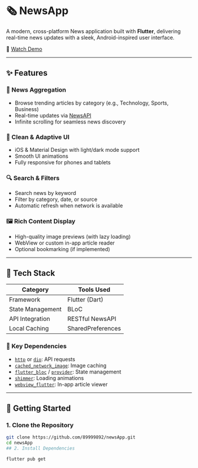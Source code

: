 # 🗞️ NewsApp

A modern, cross-platform News application built with **Flutter**, delivering real-time news updates with a sleek, Android-inspired user interface.

🎥 [Watch Demo](https://www.youtube.com/shorts/dJUbELuk2Q4)

---

## ✨ Features

### 📰 News Aggregation
- Browse trending articles by category (e.g., Technology, Sports, Business)
- Real-time updates via [NewsAPI](https://newsapi.org/)
- Infinite scrolling for seamless news discovery

### 🎨 Clean & Adaptive UI
- iOS & Material Design with light/dark mode support
- Smooth UI animations
- Fully responsive for phones and tablets

### 🔍 Search & Filters
- Search news by keyword
- Filter by category, date, or source
- Automatic refresh when network is available

### 🖼️ Rich Content Display
- High-quality image previews (with lazy loading)
- WebView or custom in-app article reader
- Optional bookmarking (if implemented)

---

## 🧱 Tech Stack

| Category             | Tools Used                          |
|----------------------|-------------------------------------|
| Framework            | Flutter (Dart)                      |
| State Management     |  BLoC                     |
| API Integration      | RESTful NewsAPI                     |
| Local Caching        |  SharedPreferences            |

### 🔌 Key Dependencies

- [`http`](https://pub.dev/packages/http) or [`dio`](https://pub.dev/packages/dio): API requests
- [`cached_network_image`](https://pub.dev/packages/cached_network_image): Image caching
- [`flutter_bloc`](https://pub.dev/packages/flutter_bloc) / [`provider`](https://pub.dev/packages/provider): State management
- [`shimmer`](https://pub.dev/packages/shimmer): Loading animations
- [`webview_flutter`](https://pub.dev/packages/webview_flutter): In-app article viewer

---

## 🚀 Getting Started

### 1. Clone the Repository

```bash
git clone https://github.com/89999892/newsApp.git
cd newsApp
## 2. Install Dependencies

flutter pub get
